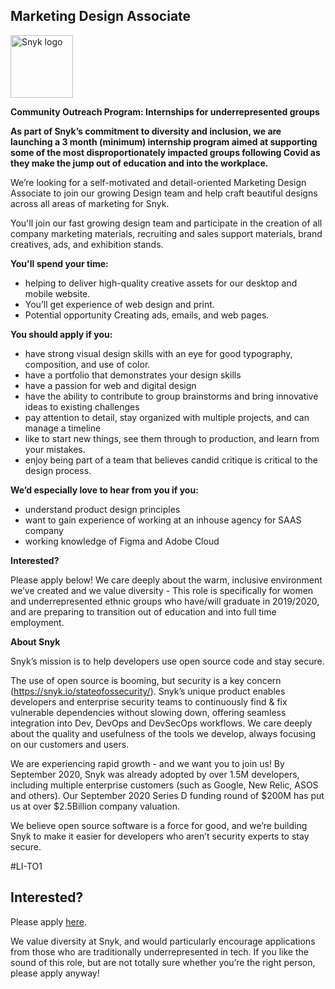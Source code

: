 Marketing Design Associate
---

<img src="https://res.cloudinary.com/snyk/image/upload/v1537345894/press-kit/brand/logo-black.png" width="100" alt="Snyk logo" />

<p><strong>Community Outreach Program: Internships for underrepresented groups&nbsp;</strong></p>
<p><strong>As part of Snyk’s commitment to diversity and inclusion, we are launching a 3 month (minimum) internship program aimed at supporting some of the most disproportionately impacted groups following Covid as they make the jump out of education and into the workplace. </strong></p>
<p><span style="font-weight: 400;">We’re looking for a self-motivated and detail-oriented Marketing Design Associate to join our growing Design team and help craft beautiful designs across all areas of marketing for Snyk.</span></p>
<p><span style="font-weight: 400;">You'll join our fast growing design team and participate in the creation of all company marketing materials, recruiting and sales support materials, brand creatives, ads, and exhibition stands.&nbsp;</span></p>
<p><strong>You'll spend your time:</strong></p>
<ul>
<li style="font-weight: 400;"><span style="font-weight: 400;">helping to deliver high-quality creative assets for our desktop and mobile website.</span></li>
<li style="font-weight: 400;"><span style="font-weight: 400;">You’ll get experience of web design and print.</span></li>
<li style="font-weight: 400;"><span style="font-weight: 400;">Potential opportunity Creating ads, emails, and web pages.</span></li>
</ul>
<p><strong>You should apply if you:</strong></p>
<ul>
<li style="font-weight: 400;"><span style="font-weight: 400;">have strong visual design skills with an eye for good typography, composition, and use of color.</span></li>
<li style="font-weight: 400;"><span style="font-weight: 400;">have a portfolio that demonstrates your design skills</span></li>
<li style="font-weight: 400;"><span style="font-weight: 400;">have a passion for web and digital design</span></li>
<li style="font-weight: 400;"><span style="font-weight: 400;">have the ability to contribute to group brainstorms and bring innovative ideas to existing challenges</span></li>
<li style="font-weight: 400;"><span style="font-weight: 400;">pay attention to detail, stay organized with multiple projects, and can manage a timeline</span></li>
<li style="font-weight: 400;"><span style="font-weight: 400;">like to start new things, see them through to production, and learn from your mistakes.</span></li>
<li style="font-weight: 400;"><span style="font-weight: 400;">enjoy being part of a team that believes candid critique is critical to the design process.</span></li>
</ul>
<p><strong>We’d especially love to hear from you if you:</strong></p>
<ul>
<li style="font-weight: 400;"><span style="font-weight: 400;">understand product design principles</span></li>
<li style="font-weight: 400;"><span style="font-weight: 400;">want to gain experience of working at an inhouse agency for SAAS company&nbsp;</span></li>
<li style="font-weight: 400;"><span style="font-weight: 400;">working knowledge of Figma and Adobe Cloud</span></li>
</ul>
<p><strong>Interested?</strong></p>
<p><span style="font-weight: 400;">Please apply below! We care deeply about the warm, inclusive environment we’ve created and we value diversity - This role is specifically for women and underrepresented ethnic groups who have/will graduate in 2019/2020, and are preparing to transition out of education and into full time employment.</span></p>
<p><strong>About Snyk</strong></p>
<p><span style="font-weight: 400;">Snyk’s mission is to help developers use open source code and stay secure.</span></p>
<p><span style="font-weight: 400;">The use of open source is booming, but security is a key concern (</span><a href="https://snyk.io/stateofossecurity/"><span style="font-weight: 400;">https://snyk.io/stateofossecurity/</span></a><span style="font-weight: 400;">). Snyk’s unique product enables developers and enterprise security teams to continuously find &amp; fix vulnerable dependencies without slowing down, offering seamless integration into Dev, DevOps and DevSecOps workflows. We care deeply about the quality and usefulness of the tools we develop, always focusing on our customers and users.</span></p>
<p><span style="font-weight: 400;">We are experiencing rapid growth - and we want you to join us! By September 2020, Snyk was already adopted by over 1.5M developers, including multiple enterprise customers (such as Google, New Relic, ASOS and others). Our September 2020 Series D funding round of $200M has put us at over $2.5Billion company valuation.</span></p>
<p><span style="font-weight: 400;">We believe open source software is a force for good, and we’re building Snyk to make it easier for developers who aren’t security experts to stay secure.</span></p>
<p><span style="font-weight: 400;">#LI-TO1</span></p>

Interested?
---

Please apply [here](https://boards.greenhouse.io/snyk/jobs/4960728002#app).

We value diversity at Snyk, and would particularly encourage applications from those who are traditionally underrepresented in tech.
If you like the sound of this role, but are not totally sure whether you’re the right person, please apply anyway!
